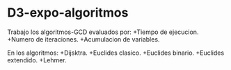 # D3-expo-algoritmos
Trabajo los algoritmos-GCD evaluados por:
+Tiempo de ejecucion.
+Numero de iteraciones.
+Acumulacion de variables.

En los algoritmos:
+Dijsktra.
+Euclides clasico.
+Euclides binario.
+Euclides extendido.
+Lehmer.
